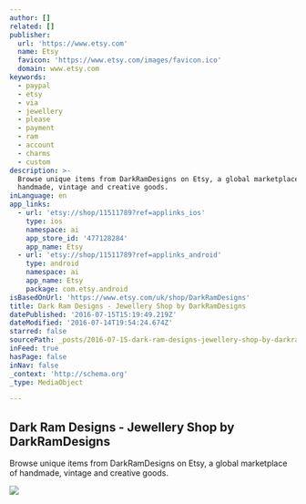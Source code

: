 ```yaml
---
author: []
related: []
publisher:
  url: 'https://www.etsy.com'
  name: Etsy
  favicon: 'https://www.etsy.com/images/favicon.ico'
  domain: www.etsy.com
keywords:
  - paypal
  - etsy
  - via
  - jewellery
  - please
  - payment
  - ram
  - account
  - charms
  - custom
description: >-
  Browse unique items from DarkRamDesigns on Etsy, a global marketplace of
  handmade, vintage and creative goods.
inLanguage: en
app_links:
  - url: 'etsy://shop/11511789?ref=applinks_ios'
    type: ios
    namespace: ai
    app_store_id: '477128284'
    app_name: Etsy
  - url: 'etsy://shop/11511789?ref=applinks_android'
    type: android
    namespace: ai
    app_name: Etsy
    package: com.etsy.android
isBasedOnUrl: 'https://www.etsy.com/uk/shop/DarkRamDesigns'
title: Dark Ram Designs - Jewellery Shop by DarkRamDesigns
datePublished: '2016-07-15T15:19:49.219Z'
dateModified: '2016-07-14T19:54:24.674Z'
starred: false
sourcePath: _posts/2016-07-15-dark-ram-designs-jewellery-shop-by-darkramdesigns.md
inFeed: true
hasPage: false
inNav: false
_context: 'http://schema.org'
_type: MediaObject

---
```

<article style=""><h1>Dark Ram Designs - Jewellery Shop by DarkRamDesigns</h1><p>Browse unique items from DarkRamDesigns on Etsy, a global marketplace of handmade, vintage and creative goods.</p><img src="https://img0.etsystatic.com/072/0/11511789/isla_fullxfull.16327622_79pbdoxd.jpg" /></article>